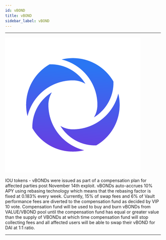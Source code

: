 ```yaml
---
id: vBOND
title: vBOND
sidebar_label: vBOND
---
```




---

<div class="text--center">
  <img src="img/VBOND_LOGO.png" />
</div>

IOU tokens - vBONDs were issued as part of a compensation plan for affected parties post November 14th exploit. 
vBONDs auto-accrues 10% APY using rebasing technology which means that the rebasing factor is fixed at 0.183% every week. 
Currently, 15% of swap fees and 6% of Vault performance fees are diverted to the compensation fund as decided by VIP 10 vote. 
Compensation fund will be used to buy and burn vBONDs from VALUE/VBOND pool until the compensation fund has equal or
greater value than the supply of VBONDs at which time compensation fund will stop collecting fees and
all affected users will be able to swap their vBOND for DAI at 1:1 ratio.


---




